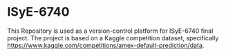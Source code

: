 # ISyE-6740

This Repository is used as a version-control platform for ISyE-6740 final project.
The project is based on a Kaggle competition dataset, specifically https://www.kaggle.com/competitions/amex-default-prediction/data.
